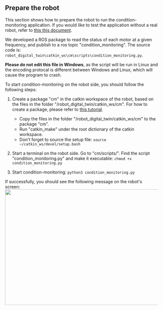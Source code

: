 ## Prepare the robot

This section shows how to prepare the robot to run the condition-monitoring application. If you would like to test the application without a real robot, refer to [this this document](create_a_robot_without_a_robot.md).

We developed a ROS package to read the status of each motor at a given frequency, and publish to a ros topic "condition_monitoring". The source code is: `robot_digital_twin\catkin_ws\cm\scripts\condition_monitoring.py`. 

**Please do not edit this file in Windows**, as the script will be run in Linux and the encoding protocal is different between Windows and Linux, which will cause the program to crash.

To start condition-monitoring on the robot side, you should follow the following steps:
1. Create a package "cm" in the catkin workspace of the robot, based on the files in the folder "/robot_digital_twin/catkin_ws/cm". For how to create a package, please refer to [this tutorial](http://wiki.ros.org/ROS/Tutorials/CreatingPackage).
    - Copy the files in the folder "/robot_digital_twin/catkin_ws/cm" to the package "cm".
    - Run "catkin_make" under the root dictionary of the catkin workspace.
    - Don't forget to source the setup file: `source ~/catkin_ws/devel/setup.bash`

2. Start a terminal on the robot side. Go to "cm/scripts/". Find the script "condition_monitoring.py" and make it executable:
```chmod +x condition_monitoring.py```

3. Start condition-monitoring:
```python3 condition_monitoring.py```

If successfully, you should see the following message on the robot's screen:
<img src="screen_shots/robot_cm_success.jpg" width="600" height="380">
